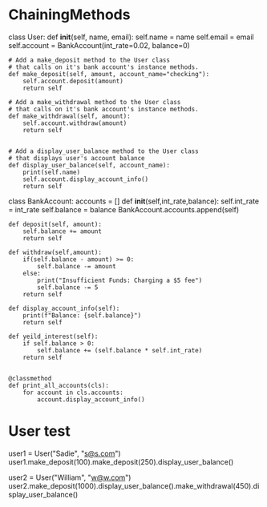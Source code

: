 # ChainingMethods

class User:
    def __init__(self, name, email):
        self.name = name
        self.email = email
        self.account = BankAccount(int_rate=0.02, balance=0)


    # Add a make_deposit method to the User class 
    # that calls on it's bank account's instance methods.
    def make_deposit(self, amount, account_name="checking"):
        self.account.deposit(amount)
        return self

    # Add a make_withdrawal method to the User class 
    # that calls on it's bank account's instance methods.
    def make_withdrawal(self, amount):
        self.account.withdraw(amount)
        return self


    # Add a display_user_balance method to the User class 
    # that displays user's account balance
    def display_user_balance(self, account_name):
        print(self.name)
        self.account.display_account_info()
        return self


class BankAccount:
    accounts = []
    def __init__(self,int_rate,balance):
        self.int_rate = int_rate
        self.balance = balance
        BankAccount.accounts.append(self)

    def deposit(self, amount):
        self.balance += amount
        return self

    def withdraw(self,amount):
        if(self.balance - amount) >= 0:
            self.balance -= amount
        else:
            print("Insufficient Funds: Charging a $5 fee")
            self.balance -= 5
        return self
    
    def display_account_info(self):
        print(f"Balance: {self.balance}")
        return self

    def yeild_interest(self):
        if self.balance > 0:
            self.balance += (self.balance * self.int_rate)
        return self


    @classmethod
    def print_all_accounts(cls):
        for account in cls.accounts:
            account.display_account_info()

# User test
user1 = User("Sadie", "s@s.com")
user1.make_deposit(100).make_deposit(250).display_user_balance()

user2 = User("William", "w@w.com")
user2.make_deposit(1000).display_user_balance().make_withdrawal(450).display_user_balance()
